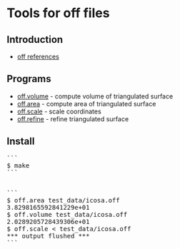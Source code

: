 # Tools for off files

## Introduction
* [off references](http://www.geomview.org/docs/html/OFF.html)

## Programs
* [off.volume](volume.awk) - compute volume of triangulated surface
* [off.area](area.awk) - compute area of triangulated surface
* [off.scale](scale.awk) - scale coordinates
* [off.refine](refine.awk) - refine triangulated surface

## Install

<pre>
```
$ make
```

<pre>
```
$ off.area test_data/icosa.off
3.8298165592841229e+01
$ off.volume test_data/icosa.off
2.0289205728439306e+01
$ off.scale < test_data/icosa.off
*** output flushed ***
```

